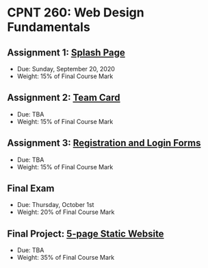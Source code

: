 # CPNT 260: Web Design Fundamentals
## Assignment 1: [Splash Page](assignment-1)
- Due: Sunday, September 20, 2020
- Weight: 15% of Final Course Mark

## Assignment 2: [Team Card](assignment-2)
- Due: TBA
- Weight: 15% of Final Course Mark

## Assignment 3: [Registration and Login Forms](assignment-3)
- Due: TBA
- Weight: 15% of Final Course Mark

## Final Exam
- Due: Thursday, October 1st
- Weight: 20% of Final Course Mark

## Final Project: [5-page Static Website](final)
- Due: TBA
- Weight: 35% of Final Course Mark

